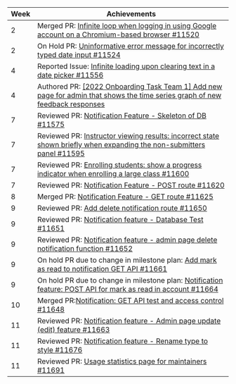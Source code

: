 | Week | Achievements |
| ---- | ------------ |
| 2 | Merged PR: [Infinite loop when logging in using Google account on a Chromium-based browser #11520](https://github.com/TEAMMATES/teammates/pull/11530) |
| 2 | On Hold PR: [Uninformative error message for incorrectly typed date input #11524](https://github.com/TEAMMATES/teammates/pull/11524) |
| 4 | Reported Issue: [Infinite loading upon clearing text in a date picker #11556](https://github.com/TEAMMATES/teammates/issues/11556)|
| 4 | Authored PR: [[2022 Onboarding Task Team 1] Add new page for admin that shows the time series graph of new feedback responses](https://github.com/ziqing26/teammates/pull/3) |
| 7 | Reviewed PR: [Notification Feature - Skeleton of DB #11575](https://github.com/TEAMMATES/teammates/pull/11575) |
| 7 | Reviewed PR: [Instructor viewing results: incorrect state shown briefly when expanding the non-submitters panel #11595](https://github.com/TEAMMATES/teammates/pull/11595) |
| 7 | Reviewed PR: [Enrolling students: show a progress indicator when enrolling a large class #11600](https://github.com/TEAMMATES/teammates/pull/11600)
| 7 | Reviewed PR: [Notification Feature - POST route #11620](https://github.com/TEAMMATES/teammates/pull/11620)
| 8 | Merged PR: [Notification Feature - GET route #11625](https://github.com/TEAMMATES/teammates/pull/11625) |
| 9 | Reviewed PR: [Add delete notification route #11650](https://github.com/TEAMMATES/teammates/pull/11650) |
| 9 | Reviewed PR: [Notification feature - Database Test #11651](https://github.com/TEAMMATES/teammates/pull/11651) |
| 9 | Reviewed PR: [Notification feature - admin page delete notification function #11652](https://github.com/TEAMMATES/teammates/pull/11652) |
| 9 | On hold PR due to change in milestone plan: [Add mark as read to notification GET API #11661](https://github.com/TEAMMATES/teammates/pull/11661) |
| 9 | On hold PR due to change in milestone plan: [Notification feature: POST API for mark as read in account #11664](https://github.com/TEAMMATES/teammates/pull/11664#) |
| 10 | Merged PR:[Notification: GET API test and access control #11648](https://github.com/TEAMMATES/teammates/pull/11648) |
| 11 | Reviewed PR: [Notification feature - Admin page update (edit) feature #11663](https://github.com/TEAMMATES/teammates/pull/11663)
| 11 | Reviewed PR: [Notification feature - Rename type to style #11676](https://github.com/TEAMMATES/teammates/pull/11676) |
| 11 | Reviewed PR: [Usage statistics page for maintainers #11691](https://github.com/TEAMMATES/teammates/pull/11691)
